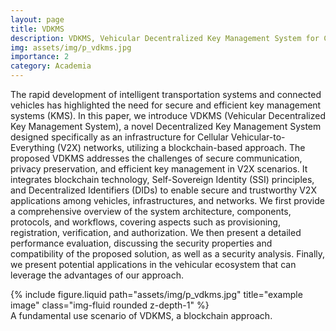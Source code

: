 ```yaml
---
layout: page
title: VDKMS
description: VDKMS, Vehicular Decentralized Key Management System for Cellular Vehicular-to-Everything Networks
img: assets/img/p_vdkms.jpg
importance: 2
category: Academia
---
```


The rapid development of intelligent transportation systems and connected vehicles has highlighted the need for secure and efficient key management systems (KMS). In this paper, we introduce VDKMS (Vehicular Decentralized Key Management System), a novel Decentralized Key Management System designed specifically as an infrastructure for Cellular Vehicular-to-Everything (V2X) networks, utilizing a blockchain-based approach. The proposed VDKMS addresses the challenges of secure communication, privacy preservation, and efficient key management in V2X scenarios. It integrates blockchain technology, Self-Sovereign Identity (SSI) principles, and Decentralized Identifiers (DIDs) to enable secure and trustworthy V2X applications among vehicles, infrastructures, and networks. We first provide a comprehensive overview of the system architecture, components, protocols, and workflows, covering aspects such as provisioning, registration, verification, and authorization. We then present a detailed performance evaluation, discussing the security properties and compatibility of the proposed solution, as well as a security analysis. Finally, we present potential applications in the vehicular ecosystem that can leverage the advantages of our approach.

<div class="row">
    <div class="col-sm mt-3 mt-md-0">
        {% include figure.liquid path="assets/img/p_vdkms.jpg" title="example image" class="img-fluid rounded z-depth-1" %}
    </div>
</div>
<div class="caption">
    A fundamental use scenario of VDKMS, a blockchain approach. 
</div>